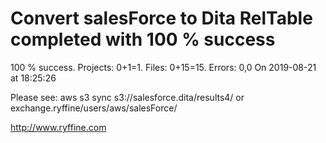 # Convert salesForce to Dita RelTable completed with 100 % success

100 % success. Projects: 0+1=1.  Files: 0+15=15. Errors: 0,0  On 2019-08-21 at 18:25:26



Please see: aws s3 sync s3://salesforce.dita/results4/ or exchange.ryffine/users/aws/salesForce/

http://www.ryffine.com
